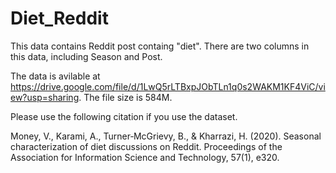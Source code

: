 # Diet_Reddit

This data contains Reddit post containg "diet". There are two columns in this data, including Season and Post.

The data is avilable at https://drive.google.com/file/d/1LwQ5rLTBxpJObTLn1q0s2WAKM1KF4ViC/view?usp=sharing. The file size is 584M. 

Please use the following citation if you use the dataset.

Money, V., Karami, A., Turner‐McGrievy, B., & Kharrazi, H. (2020). Seasonal characterization of diet discussions on Reddit. Proceedings of the Association for Information Science and Technology, 57(1), e320.
